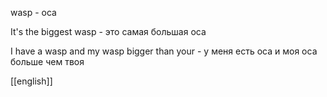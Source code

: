 wasp - оса 

It's the biggest wasp - это самая большая оса

I have a wasp and my wasp bigger than your - у меня есть оса и моя оса больше чем твоя



[[english]]
